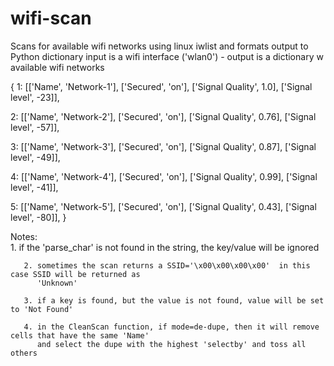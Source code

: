 # wifi-scan
Scans for available wifi networks using linux iwlist and formats output to Python dictionary
input is a wifi interface ('wlan0') - output is a dictionary w available wifi networks
 
 {
 1: [['Name', 'Network-1'],
     ['Secured', 'on'],
     ['Signal Quality', 1.0],
     ['Signal level', -23]],
 
 2: [['Name', 'Network-2'],
     ['Secured', 'on'],
     ['Signal Quality', 0.76],
     ['Signal level', -57]],
 
 3: [['Name', 'Network-3'],
     ['Secured', 'on'],
     ['Signal Quality', 0.87],
     ['Signal level', -49]],
 
 4: [['Name', 'Network-4'],
     ['Secured', 'on'],
     ['Signal Quality', 0.99],
     ['Signal level', -41]],
 
 5: [['Name', 'Network-5'],
     ['Secured', 'on'],
     ['Signal Quality', 0.43],
     ['Signal level', -80]],
}
 
Notes:  
       1. if the 'parse_char' is not found in the string, the key/value will be ignored

       2. sometimes the scan returns a SSID='\x00\x00\x00\x00'  in this case SSID will be returned as
          'Unknown'
       
       3. if a key is found, but the value is not found, value will be set to 'Not Found'
       
       4. in the CleanScan function, if mode=de-dupe, then it will remove cells that have the same 'Name'
          and select the dupe with the highest 'selectby' and toss all others
